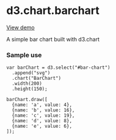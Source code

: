 d3.chart.barchart
=================

[View demo](http://jsfiddle.net/samselikoff/BkPLn/4/)


A simple bar chart built with d3.chart

### Sample use

    var barChart = d3.select("#bar-chart")
      .append("svg")
      .chart("BarChart")
      .width(200)
      .height(150);

    barChart.draw([
      {name: 'a', value: 4},
      {name: 'b', value: 16},
      {name: 'c', value: 19},
      {name: 'd', value: 8},
      {name: 'e', value: 6},
    ]);
